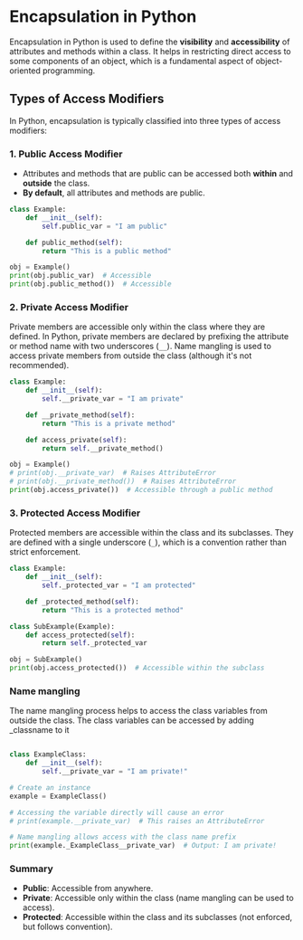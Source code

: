 # Encapsulation in Python

Encapsulation in Python is used to define the **visibility** and **accessibility** of attributes and methods within a class. It helps in restricting direct access to some components of an object, which is a fundamental aspect of object-oriented programming.

## Types of Access Modifiers

In Python, encapsulation is typically classified into three types of access modifiers:

### 1. Public Access Modifier
- Attributes and methods that are public can be accessed both **within** and **outside** the class.
- **By default**, all attributes and methods are public.

```python
class Example:
    def __init__(self):
        self.public_var = "I am public"

    def public_method(self):
        return "This is a public method"

obj = Example()
print(obj.public_var)  # Accessible
print(obj.public_method())  # Accessible
```

### 2. Private Access Modifier

Private members are accessible only within the class where they are defined.
In Python, private members are declared by prefixing the attribute or method name with two underscores (`__`).
Name mangling is used to access private members from outside the class (although it's not recommended).

```python
class Example:
    def __init__(self):
        self.__private_var = "I am private"

    def __private_method(self):
        return "This is a private method"

    def access_private(self):
        return self.__private_method()

obj = Example()
# print(obj.__private_var)  # Raises AttributeError
# print(obj.__private_method())  # Raises AttributeError
print(obj.access_private())  # Accessible through a public method
```
### 3. Protected Access Modifier

Protected members are accessible within the class and its subclasses.
They are defined with a single underscore (`_`), which is a convention rather than strict enforcement.

```python
class Example:
    def __init__(self):
        self._protected_var = "I am protected"

    def _protected_method(self):
        return "This is a protected method"

class SubExample(Example):
    def access_protected(self):
        return self._protected_var

obj = SubExample()
print(obj.access_protected())  # Accessible within the subclass
```

### Name mangling
The name mangling process helps to access the class variables from outside the class. The class variables can be accessed by adding _classname to it
```python

class ExampleClass:
    def __init__(self):
        self.__private_var = "I am private!"

# Create an instance
example = ExampleClass()

# Accessing the variable directly will cause an error
# print(example.__private_var)  # This raises an AttributeError

# Name mangling allows access with the class name prefix
print(example._ExampleClass__private_var)  # Output: I am private!


```
### Summary
- **Public**: Accessible from anywhere.
- **Private**: Accessible only within the class (name mangling can be used to access).
- **Protected**: Accessible within the class and its subclasses (not enforced, but follows convention).


